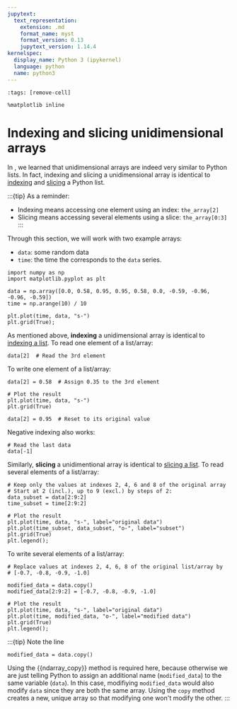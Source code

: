 ```yaml
---
jupytext:
  text_representation:
    extension: .md
    format_name: myst
    format_version: 0.13
    jupytext_version: 1.14.4
kernelspec:
  display_name: Python 3 (ipykernel)
  language: python
  name: python3
---
```


```{code-cell} ipython3
:tags: [remove-cell]

%matplotlib inline
```

# Indexing and slicing unidimensional arrays

In [](numpy_ndarray_introduction.md), we learned that unidimensional arrays are indeed very similar to Python lists. In fact, indexing and slicing a unidimensional array is identical to [indexing](python_lists_indexing.md) and [slicing](python_lists_slicing.md) a Python list.

:::{tip}
As a reminder:

- Indexing means accessing one element using an index: `the_array[2]`
- Slicing means accessing several elements using a slice: `the_array[0:3]`
:::

Through this section, we will work with two example arrays:
- `data`: some random data
- `time`: the time the corresponds to the `data` series.

```{code-cell} ipython3
import numpy as np
import matplotlib.pyplot as plt

data = np.array([0.0, 0.58, 0.95, 0.95, 0.58, 0.0, -0.59, -0.96, -0.96, -0.59])
time = np.arange(10) / 10

plt.plot(time, data, "s-")
plt.grid(True);
```

As mentioned above, **indexing** a unidimensional array is identical to [indexing a list](python_lists_indexing.md). To read one element of a list/array:

```{code-cell} ipython3
data[2]  # Read the 3rd element
```

To write one element of a list/array:

```{code-cell} ipython3
data[2] = 0.58  # Assign 0.35 to the 3rd element

# Plot the result
plt.plot(time, data, "s-")
plt.grid(True)

data[2] = 0.95  # Reset to its original value
```

Negative indexing also works:

```{code-cell} ipython3
# Read the last data
data[-1]
```


Similarly, **slicing** a unidimentional array is identical to [slicing a list](python_lists_slicing.md). To read several elements of a list/array:

```{code-cell} ipython3
# Keep only the values at indexes 2, 4, 6 and 8 of the original array
# Start at 2 (incl.), up to 9 (excl.) by steps of 2:
data_subset = data[2:9:2]
time_subset = time[2:9:2]

# Plot the result
plt.plot(time, data, "s-", label="original data")
plt.plot(time_subset, data_subset, "o-", label="subset")
plt.grid(True)
plt.legend();
```

To write several elements of a list/array:

```{code-cell} ipython3
# Replace values at indexes 2, 4, 6, 8 of the original list/array by
# [-0.7, -0.8, -0.9, -1.0]

modified_data = data.copy()
modified_data[2:9:2] = [-0.7, -0.8, -0.9, -1.0]

# Plot the result
plt.plot(time, data, "s-", label="original data")
plt.plot(time, modified_data, "o-", label="modified data")
plt.grid(True)
plt.legend();
```


:::{tip}
Note the line

```
modified_data = data.copy()
```

Using the {{ndarray_copy}} method is required here, because otherwise we are just telling Python to assign an additional name (`modified_data`) to the same variable (`data`). In this case, modifiying `modified_data` would also modify `data` since they are both the same array. Using the `copy` method creates a new, unique array so that modifying one won't modify the other.
:::
